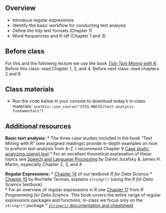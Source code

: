 ## Overview

- Introduce regular expressions
- Identify the basic workflow for conducting text analysis
- Define the tidy text formats (Chapter 1)
- Word frequencies and tf-idf (Chapter 1 and 3)

<!-- 
* Demonstrate how to conduct sentiment analysis using twitter
* Explain how to generate and interpret a wordcloud -->

## Before class

For this and the following lecture we use the book [*Tidy Text Mining
with R*](http://tidytextmining.com/). Before this class: read Chapter 1,
3, and 4. Before next class: read chapters 2 and 6

## Class materials

- Run the code below in your console to download today’s in-class
  materials:
  `usethis::use_course("CFSS-MACSS/text-analysis-fundamentals")`

<!--
* [Text analysis: basic workflow](/notes/text-analysis-workflow/)
* [Practicing `tidytext` with song titles](/notes/song-titles-exercise/)
* [Practicing sentiment analysis with Harry Potter](/notes/harry-potter-exercise/)
* Trump twitter account: https://twitter.com/realdonaldtrump
* [Practicing tidytext with Hamilton](/notes/hamilton/)
-->

## Additional resources

**Basic text analysis:** \* The three case studies included in the book
“Text Mining with R” (see assigned readings) provide in-depth examples
on how to preform text analysis from A-Z. I recommend Chapter 9 [Case
study: analyzing usenet
text](https://www.tidytextmining.com/usenet.html) \* For an excellent
theoretical explanation of these topics see [Speech and Language
Processing](https://web.stanford.edu/~jurafsky/slp3/) by Daniel Jurafsky
& James H. Martin, especially Chapter 2, 3, and 4

**Regular Expressions:** \* [Chapter
14](https://r4ds.had.co.nz/strings.html#strings) of our textbook *R for
Data Science* \* [Chapter
15](https://plsc-31101.github.io/course/strings-and-regular-expressions.html#applying-regex)
by Rochelle Terman, explains `stringr()` (using the *R for Data Science*
textbook)  
\* For an overview of regular expressions in R see [Chapter
17](https://bookdown.org/rdpeng/rprogdatascience/regular-expressions.html#the-stringr-package)
from *R Programming for Data Science*. This book covers the entire range
of regular expressions packages and functions; in-class we focus only on
the `stringr()` package \* [`stringr()` documentation and
cheatsheet](https://stringr.tidyverse.org/)
